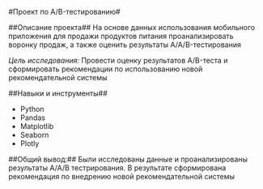 #Проект по А/B-тестированию#

##Описание проекта##
На основе данных использования мобильного приложения для продажи продуктов питания проанализировать воронку продаж, а также оценить результаты A/A/B-тестирования

*Цель исследования:* Провести оценку результатов A/B-теста и сформировать рекомендации по использованию новой рекомендательной системы

##Навыки и инструменты##
* Python
* Pandas
* Matplotlib
* Seaborn
* Plotly

##Общий вывод:##
Были исследованы данные и проанализированы результаты А/А/В тестрирования. В результате сформирована рекомендация по внедрению новой рекомендательной системы
